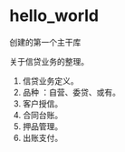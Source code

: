 # hello_world
创建的第一个主干库

关于信贷业务的整理。
1. 信贷业务定义。
2. 品种 ：自营、委贷、或有。
3. 客户授信。
4. 合同台账。
5. 押品管理。
6. 出账支付。
